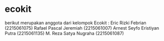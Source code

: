 # ecokit
berikut merupakan anggota dari kelompok Ecokit : Eric Rizki Febrian (2215061075) Rafael Pascal Jeremiah (2215061007) Arnest Seyfo Eristiyan Putra (2215061135) M. Reza Satya Nugraha (2215061087)
